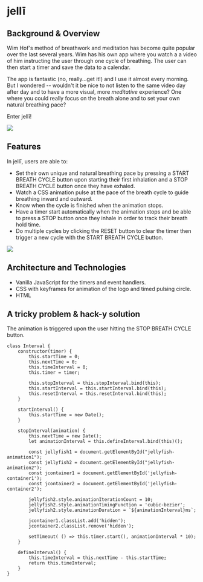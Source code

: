 
# jellī

## Background & Overview 

Wim Hof's method of breathwork and meditation has become quite popular over the last several years. Wim has his own app where you watch a a video of him instructing the user through one cycle of breathing. The user can then start a timer and save the data to a calendar. 

The app is fantastic (no, really...get it!) and I use it almost every morning. But I wondered -- wouldn't it be nice to not listen to the same video day after day and to have a more visual, more *meditative* experience? One where you could really focus on the breath alone and to set your own natural breathing pace?  

Enter jellī!

![](http://res.cloudinary.com/df9oqycdp/image/upload/v1507309045/jellilogo-min_gwcdky.gif)

## Features

In jellī, users are able to: 

* Set their own unique and natural breathing pace by pressing a START BREATH CYCLE button upon starting their first inhalation and a STOP BREATH CYCLE button once they have exhaled. 
* Watch a CSS animation pulse at the pace of the breath cycle to guide breathing inward and outward. 
* Know when the cycle is finished when the animation stops. 
* Have a timer start automatically when the animation stops and be able to press a STOP button once they inhale in order to track their breath hold time. 
* Do multiple cycles by clicking the RESET button to clear the timer then trigger a new cycle with the START BREATH CYCLE button.

![](http://res.cloudinary.com/df9oqycdp/image/upload/v1507309081/jelliscreenshot_itgyjn.png)

## Architecture and Technologies 

* Vanilla JavaScript for the timers and event handlers. 
* CSS with keyframes for animation of the logo and timed pulsing circle. 
* HTML

## A tricky problem & hack-y solution

The animation is triggered upon the user hitting the STOP BREATH CYCLE button. 

```
class Interval {
    constructor(timer) {
        this.startTime = 0;
        this.nextTime = 0;
        this.timeInterval = 0;
        this.timer = timer;

        this.stopInterval = this.stopInterval.bind(this);
        this.startInterval = this.startInterval.bind(this);
        this.resetInterval = this.resetInterval.bind(this);
    }

    startInterval() {
        this.startTime = new Date();
    }

    stopInterval(animation) {
        this.nextTime = new Date();
        let animationInterval = this.defineInterval.bind(this)();

        const jellyfish1 = document.getElementById("jellyfish-animation1");
        const jellyfish2 = document.getElementById("jellyfish-animation2");
        const jcontainer1 = document.getElementById('jellyfish-container1');
        const jcontainer2 = document.getElementById('jellyfish-container2');
    
        jellyfish2.style.animationIterationCount = 10;
        jellyfish2.style.animationTimingFunction = 'cubic-bezier';
        jellyfish2.style.animationDuration = `${animationInterval}ms`;

        jcontainer1.classList.add('hidden');
        jcontainer2.classList.remove('hidden');
        
        setTimeout( () => this.timer.start(), animationInterval * 10);
    }

    defineInterval() {
        this.timeInterval = this.nextTime - this.startTime;
        return this.timeInterval;
    }
}
```



